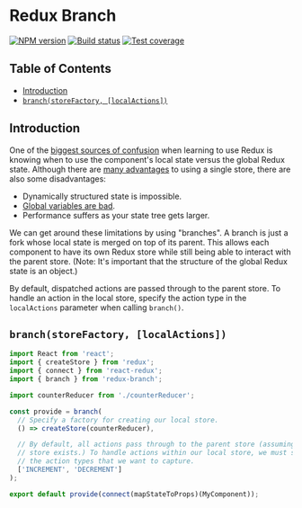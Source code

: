 # Redux Branch

[![NPM version][npm-image]][npm-url]
[![Build status][travis-image]][travis-url]
[![Test coverage][codecov-image]][codecov-url]

## Table of Contents
* [Introduction](#introduction)
* [`branch(storeFactory, [localActions])`](#branchstorefactory-localactions)

## Introduction
One of the [biggest sources of confusion](https://github.com/reactjs/redux/issues/1385) when learning to use Redux is knowing when to use the component's local state versus the global Redux state. Although there are [many advantages](http://stackoverflow.com/questions/32461229/why-use-redux-over-facebook-flux) to using a single store, there are also some disadvantages:

* Dynamically structured state is impossible.
* [Global variables are bad](http://c2.com/cgi/wiki?GlobalVariablesAreBad).
* Performance suffers as your state tree gets larger.

We can get around these limitations by using "branches". A branch is just a fork whose local state is merged on top of its parent. This allows each component to have its own Redux store while still being able to interact with the parent store. (Note: It's important that the structure of the global Redux state is an object.)

By default, dispatched actions are passed through to the parent store. To handle an action in the local store, specify the action type in the `localActions` parameter when calling `branch()`.

## `branch(storeFactory, [localActions])`
```js
import React from 'react';
import { createStore } from 'redux';
import { connect } from 'react-redux';
import { branch } from 'redux-branch';

import counterReducer from './counterReducer';

const provide = branch(
  // Specify a factory for creating our local store.
  () => createStore(counterReducer),

  // By default, all actions pass through to the parent store (assuming a parent
  // store exists.) To handle actions within our local store, we must specify
  // the action types that we want to capture.
  ['INCREMENT', 'DECREMENT']
);

export default provide(connect(mapStateToProps)(MyComponent));
```

[npm-image]: https://img.shields.io/npm/v/redux-branch.svg?style=flat-square
[npm-url]: https://www.npmjs.com/package/redux-branch
[travis-image]: https://img.shields.io/travis/stephenbunch/redux-branch.svg?style=flat-square
[travis-url]: https://travis-ci.org/stephenbunch/redux-branch
[codecov-image]: https://img.shields.io/codecov/c/github/stephenbunch/redux-branch.svg?style=flat-square
[codecov-url]: https://codecov.io/github/stephenbunch/redux-branch

